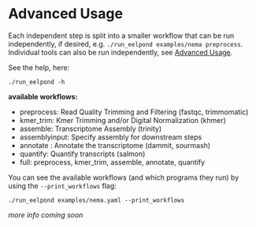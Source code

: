 # Advanced Usage


Each independent step is split into a smaller workflow that can be run independently, if desired, e.g. `./run_eelpond examples/nema preprocess`. Individual tools can also be run independently, see [Advanced Usage](advanced_usage.md).

See the help, here:
```
./run_eelpond -h
```
**available workflows:**

  - preprocess: Read Quality Trimming and Filtering (fastqc, trimmomatic)
  - kmer_trim: Kmer Trimming and/or Digital Normalization (khmer)
  - assemble: Transcriptome Assembly (trinity)
  - assemblyinput: Specify assembly for downstream steps
  - annotate : Annotate the transcriptome (dammit, sourmash)
  - quantify: Quantify transcripts (salmon)
  - full: preprocess, kmer_trim, assemble, annotate, quantify

You can see the available workflows (and which programs they run) by using the `--print_workflows` flag:
```
./run_eelpond examples/nema.yaml --print_workflows
```

*more info coming soon*

